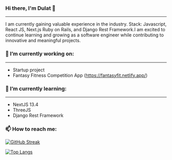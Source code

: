 ### Hi there, I'm Dulat 👋

____________________________________
I am currently gaining valuable experience in the industry. 
Stack: Javascript, React JS, Next.js Ruby on Rails, and Django Rest Framework.I am excited to continue learning and growing as a software engineer while contributing to innovative and meaningful projects.

### 🔭 I’m currently working on:
____________________________________
* Startup project
* Fantasy Fitness Competition App (https://fantasyfit.netlify.app/)

### 🌱 I’m currently learning:
____________________________________
* NextJS 13.4
* ThreeJS
* Django Rest Framework


### 📫 How to reach me: 



[![GitHub Streak](https://streak-stats.demolab.com?user=dkussainov&theme=green-nur)](https://git.io/streak-stats)

[![Top Langs](https://github-readme-stats.vercel.app/api/top-langs/?username=dkussainov&layout=compact)](https://github.com/dkussainov)
